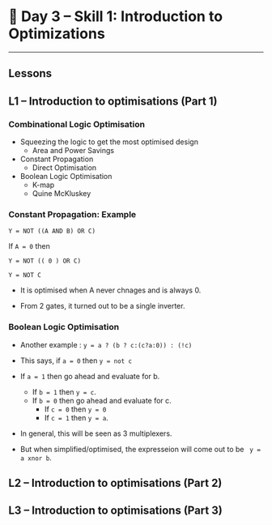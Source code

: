 # 🔹 Day 3 – Skill 1: Introduction to Optimizations

---

## Lessons

## L1 – Introduction to optimisations (Part 1)

### Combinational Logic Optimisation

- Squeezing the logic to get the most optimised design
  - Area and Power Savings
- Constant Propagation
  - Direct Optimisation
- Boolean Logic Optimisation
  - K-map
  - Quine McKluskey
 
### Constant Propagation: Example

`Y = NOT ((A AND B) OR C)`

If `A = 0` then

`Y = NOT (( 0 ) OR C)`

`Y = NOT C`

- It is optimised when A never chnages and is always 0.

- From 2 gates, it turned out to be a single inverter.

### Boolean Logic Optimisation

- Another example : `y = a ? (b ? c:(c?a:0)) : (!c)`
- This says, if `a = 0` then `y = not c`
- If `a = 1` then go ahead and evaluate for b.
  - If `b = 1` then `y = c`.
  - If `b = 0` then go ahead and evaluate for c.
    - If `c = 0` then `y = 0`
    - If `c = 1` then `y = a`.

- In general, this will be seen as 3 multiplexers.
- But when simplified/optimised, the expresseion will come out to be ` y = a xnor b`.

## L2 – Introduction to optimisations (Part 2)

## L3 – Introduction to optimisations (Part 3)
